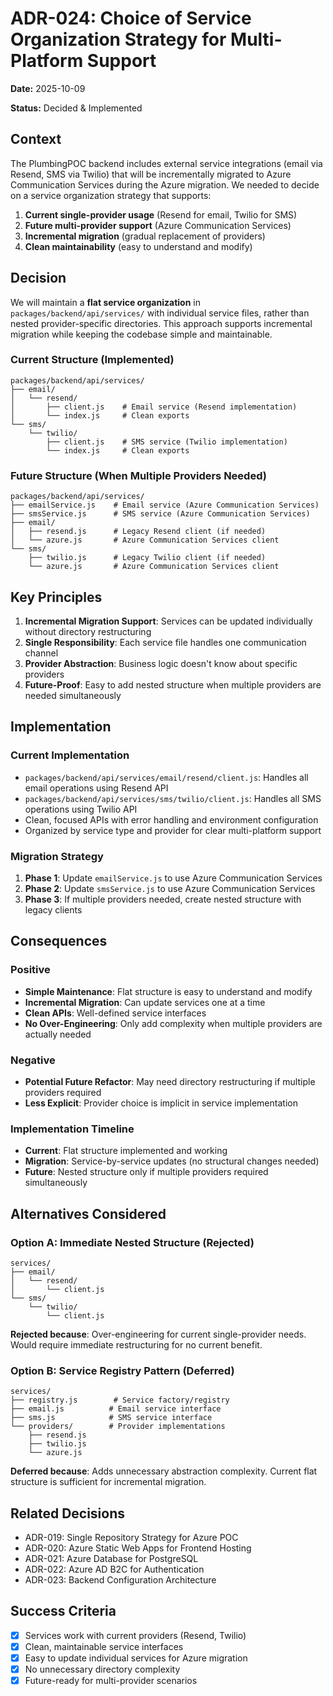 # ADR-024: Choice of Service Organization Strategy for Multi-Platform Support

**Date:** 2025-10-09

**Status:** Decided & Implemented

## Context

The PlumbingPOC backend includes external service integrations (email via Resend, SMS via Twilio) that will be incrementally migrated to Azure Communication Services during the Azure migration. We needed to decide on a service organization strategy that supports:

1. **Current single-provider usage** (Resend for email, Twilio for SMS)
2. **Future multi-provider support** (Azure Communication Services)
3. **Incremental migration** (gradual replacement of providers)
4. **Clean maintainability** (easy to understand and modify)

## Decision

We will maintain a **flat service organization** in `packages/backend/api/services/` with individual service files, rather than nested provider-specific directories. This approach supports incremental migration while keeping the codebase simple and maintainable.

### Current Structure (Implemented)
```
packages/backend/api/services/
├── email/
│   └── resend/
│       ├── client.js    # Email service (Resend implementation)
│       └── index.js     # Clean exports
└── sms/
    └── twilio/
        ├── client.js    # SMS service (Twilio implementation)
        └── index.js     # Clean exports
```

### Future Structure (When Multiple Providers Needed)
```
packages/backend/api/services/
├── emailService.js    # Email service (Azure Communication Services)
├── smsService.js      # SMS service (Azure Communication Services)
├── email/
│   ├── resend.js      # Legacy Resend client (if needed)
│   └── azure.js       # Azure Communication Services client
└── sms/
    ├── twilio.js      # Legacy Twilio client (if needed)
    └── azure.js       # Azure Communication Services client
```

## Key Principles

1. **Incremental Migration Support**: Services can be updated individually without directory restructuring
2. **Single Responsibility**: Each service file handles one communication channel
3. **Provider Abstraction**: Business logic doesn't know about specific providers
4. **Future-Proof**: Easy to add nested structure when multiple providers are needed simultaneously

## Implementation

### Current Implementation
- `packages/backend/api/services/email/resend/client.js`: Handles all email operations using Resend API
- `packages/backend/api/services/sms/twilio/client.js`: Handles all SMS operations using Twilio API
- Clean, focused APIs with error handling and environment configuration
- Organized by service type and provider for clear multi-platform support

### Migration Strategy
1. **Phase 1**: Update `emailService.js` to use Azure Communication Services
2. **Phase 2**: Update `smsService.js` to use Azure Communication Services
3. **Phase 3**: If multiple providers needed, create nested structure with legacy clients

## Consequences

### Positive
- **Simple Maintenance**: Flat structure is easy to understand and modify
- **Incremental Migration**: Can update services one at a time
- **Clean APIs**: Well-defined service interfaces
- **No Over-Engineering**: Only add complexity when multiple providers are actually needed

### Negative
- **Potential Future Refactor**: May need directory restructuring if multiple providers required
- **Less Explicit**: Provider choice is implicit in service implementation

### Implementation Timeline
- **Current**: Flat structure implemented and working
- **Migration**: Service-by-service updates (no structural changes needed)
- **Future**: Nested structure only if multiple providers required simultaneously

## Alternatives Considered

### Option A: Immediate Nested Structure (Rejected)
```
services/
├── email/
│   └── resend/
│       └── client.js
└── sms/
    └── twilio/
        └── client.js
```
**Rejected because**: Over-engineering for current single-provider needs. Would require immediate restructuring for no current benefit.

### Option B: Service Registry Pattern (Deferred)
```
services/
├── registry.js        # Service factory/registry
├── email.js          # Email service interface
├── sms.js            # SMS service interface
└── providers/        # Provider implementations
    ├── resend.js
    ├── twilio.js
    └── azure.js
```
**Deferred because**: Adds unnecessary abstraction complexity. Current flat structure is sufficient for incremental migration.

## Related Decisions

- ADR-019: Single Repository Strategy for Azure POC
- ADR-020: Azure Static Web Apps for Frontend Hosting
- ADR-021: Azure Database for PostgreSQL
- ADR-022: Azure AD B2C for Authentication
- ADR-023: Backend Configuration Architecture

## Success Criteria

- [x] Services work with current providers (Resend, Twilio)
- [x] Clean, maintainable service interfaces
- [x] Easy to update individual services for Azure migration
- [x] No unnecessary directory complexity
- [x] Future-ready for multi-provider scenarios
